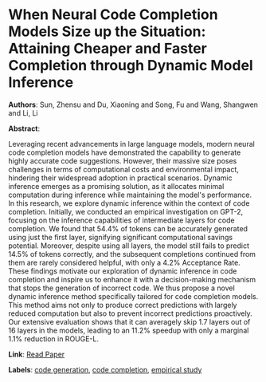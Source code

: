 # When Neural Code Completion Models Size up the Situation: Attaining Cheaper and Faster Completion through Dynamic Model Inference

**Authors**: Sun, Zhensu and Du, Xiaoning and Song, Fu and Wang, Shangwen and Li, Li

**Abstract**:

Leveraging recent advancements in large language models, modern neural code completion models have demonstrated the capability to generate highly accurate code suggestions. However, their massive size poses challenges in terms of computational costs and environmental impact, hindering their widespread adoption in practical scenarios. Dynamic inference emerges as a promising solution, as it allocates minimal computation during inference while maintaining the model's performance. In this research, we explore dynamic inference within the context of code completion. Initially, we conducted an empirical investigation on GPT-2, focusing on the inference capabilities of intermediate layers for code completion. We found that 54.4\% of tokens can be accurately generated using just the first layer, signifying significant computational savings potential. Moreover, despite using all layers, the model still fails to predict 14.5\% of tokens correctly, and the subsequent completions continued from them are rarely considered helpful, with only a 4.2\% Acceptance Rate. These findings motivate our exploration of dynamic inference in code completion and inspire us to enhance it with a decision-making mechanism that stops the generation of incorrect code. We thus propose a novel dynamic inference method specifically tailored for code completion models. This method aims not only to produce correct predictions with largely reduced computation but also to prevent incorrect predictions proactively. Our extensive evaluation shows that it can averagely skip 1.7 layers out of 16 layers in the models, leading to an 11.2\% speedup with only a marginal 1.1\% reduction in ROUGE-L.

**Link**: [Read Paper](https://doi.org/10.1145/3597503.3639120)

**Labels**: [code generation](../../labels/code_generation.md), [code completion](../../labels/code_completion.md), [empirical study](../../labels/empirical_study.md)
